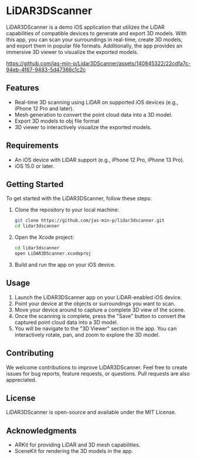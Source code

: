 # LiDAR3DScanner

LiDAR3DScanner is a demo iOS application that utilizes the LiDAR capabilities of compatible devices to generate and export 3D models. With this app, you can scan your surroundings in real-time, create 3D models, and export them in popular file formats. Additionally, the app provides an immersive 3D viewer to visualize the exported models.

https://github.com/jas-min-p/Lidar3DScanner/assets/140845322/22cdfa7c-94eb-4f67-9483-5d47366c1c2c


## Features

- Real-time 3D scanning using LiDAR on supported iOS devices (e.g., iPhone 12 Pro and later).
- Mesh generation to convert the point cloud data into a 3D model.
- Export 3D models to obj file format
- 3D viewer to interactively visualize the exported models.

## Requirements

- An iOS device with LiDAR support (e.g., iPhone 12 Pro, iPhone 13 Pro).
- iOS 15.0 or later.

## Getting Started

To get started with the LiDAR3DScanner, follow these steps:

1. Clone the repository to your local machine:
   ```bash
   git clone https://github.com/jas-min-p/lidar3dscanner.git
   cd lidar3dscanner
2. Open the Xcode project:
   ```bash
   cd lidar3dscanner
   open LiDAR3DScanner.xcodeproj
3. Build and run the app on your iOS device.

## Usage
1. Launch the LiDAR3DScanner app on your LiDAR-enabled iOS device.
2. Point your device at the objects or surroundings you want to scan.
3. Move your device around to capture a complete 3D view of the scene.
4. Once the scanning is complete, press the "Save" button to convert the captured point cloud data into a 3D model.
5. You will be navigate to the "3D Viewer" section in the app. You can interactively rotate, pan, and zoom to explore the 3D model.

## Contributing
We welcome contributions to improve LiDAR3DScanner. Feel free to create issues for bug reports, feature requests, or questions. Pull requests are also appreciated.

## License
LiDAR3DScanner is open-source and available under the MIT License.

## Acknowledgments
- ARKit for providing LiDAR and 3D mesh capabilities.
- SceneKit for rendering the 3D models in the app.

